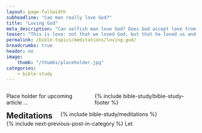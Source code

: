 ```yaml
---
layout: page-fullwidth
subheadline: "Can man really love God?"
title: "Loving God"
meta_description: "Can selfish man love God? Does God accept love from a man?"
teaser: "This is love: not that we loved God, but that he loved us and sent his Son as an atoning sacrifice for our sins (<cite>1 John 4:10</cite>)."
permalink: /bible-topics/meditations/loving-god/
breadcrumbs: true
header: no
image:
    thumb: "/thumbs/placeholder.jpg"
categories:
    - bible-study
---
```

<!--more-->

<div class="row">
<div class="medium-8 columns" markdown="1">

<!-- ##################### PLACEHOLDER ###################

<em><a href="{{ site.baseurl }}/hoc-kinh-thanh/suy-gam/lam-dung-an-dien/">(Bấm vào đây để đọc tiếng Việt&mdash;bài đang được chuyển dịch qua Việt ngữ ...)</a></em>

## Introduction

<div>
<p>
<img alt src="{{ site.baseurl }}/images/placeholder.jpg" style="border: 0px none; margin: 7px 15px 0px 0px; max-width: 100%; height: 136px; padding: 0px; float: left;">
There have been many sermons preached and books written on various subjects; but no matter what the titles are and however many angles from which they came, the underlying teaching is a focus on sins and the warnings against falling into them. More often than not, Romans 6:1 is used as the basis for such teaching: <em>"What shall we say then? Are we to remain in sin so that grace may increase?"</em>
</p>
</div>
##################### PLACEHOLDER ###################-->

Place holder for upcoming article ...

{% include bible-study/bible-study-footer %}
</div><!-- /.medium-8.columns -->
<div class="bible-index medium-4 columns">

<h2 style="margin: 0px">Meditations</h2>
        {% include bible-study/meditations %}
</div><!-- /.medium-4.columns -->
</div><!-- /.row -->

<div class="small-12" style="padding: 0px; border-bottom: none;">
    {% include next-previous-post-in-category %}
Let</div>


